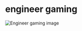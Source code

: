 # engineer gaming

![Engineer gaming image](https://steamuserimages-a.akamaihd.net/ugc/1647721139199944802/1156058500BC992539E8034ECD0AFB8849448670/?imw=637&imh=358&ima=fit&impolicy=Letterbox&imcolor=%23000000&letterbox=true)

